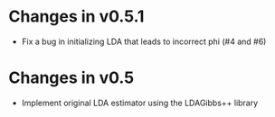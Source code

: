 # Changes in v0.5.1

* Fix a bug in initializing LDA that leads to incorrect phi (#4 and #6)

# Changes in v0.5

* Implement original LDA estimator using the LDAGibbs++ library

